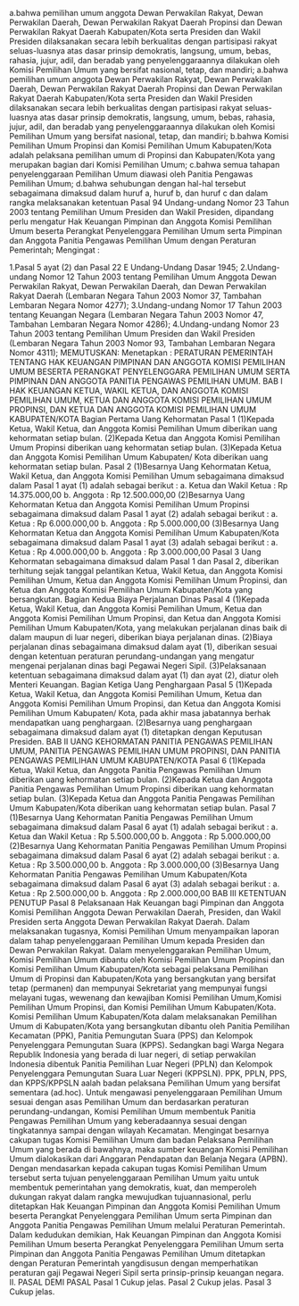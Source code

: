  a.bahwa pemilihan umum anggota Dewan Perwakilan Rakyat, Dewan Perwakilan Daerah, Dewan Perwakilan Rakyat Daerah Propinsi dan Dewan Perwakilan Rakyat Daerah Kabupaten/Kota serta Presiden dan Wakil Presiden dilaksanakan secara lebih berkualitas dengan partisipasi rakyat seluas-luasnya atas dasar prinsip demokratis, langsung, umum, bebas, rahasia, jujur, adil, dan beradab yang penyelenggaraannya dilakukan oleh Komisi Pemilihan Umum yang bersifat nasional, tetap, dan mandiri;
a.bahwa pemilihan umum anggota Dewan Perwakilan Rakyat, Dewan Perwakilan Daerah, Dewan Perwakilan Rakyat Daerah Propinsi dan Dewan Perwakilan Rakyat Daerah Kabupaten/Kota serta Presiden dan Wakil Presiden dilaksanakan secara lebih berkualitas dengan partisipasi rakyat seluas-luasnya atas dasar prinsip demokratis, langsung, umum, bebas, rahasia, jujur, adil, dan beradab yang penyelenggaraannya dilakukan oleh Komisi Pemilihan Umum yang bersifat nasional, tetap, dan mandiri;
b.bahwa Komisi Pemilihan Umum Propinsi dan Komisi Pemilihan Umum Kabupaten/Kota adalah pelaksana pemilihan umum di Propinsi dan Kabupaten/Kota yang merupakan bagian dari Komisi Pemilihan Umum;
c.bahwa semua tahapan penyelenggaraan Pemilihan Umum diawasi oleh Panitia Pengawas Pemilihan Umum;
d.bahwa sehubungan dengan hal-hal tersebut sebagaimana dimaksud dalam huruf a, huruf b, dan huruf c dan dalam rangka melaksanakan ketentuan Pasal 94 Undang-undang Nomor 23 Tahun 2003 tentang Pemilihan Umum Presiden dan Wakil Presiden, dipandang perlu mengatur Hak Keuangan Pimpinan dan Anggota Komisi Pemilihan Umum beserta Perangkat Penyelenggara Pemilihan Umum serta Pimpinan dan Anggota Panitia Pengawas Pemilihan Umum dengan Peraturan Pemerintah;
Mengingat :

1.Pasal 5 ayat (2) dan Pasal 22 E Undang-Undang Dasar 1945;
2.Undang-undang Nomor 12 Tahun 2003 tentang Pemilihan Umum Anggota Dewan Perwakilan Rakyat, Dewan Perwakilan Daerah, dan Dewan Perwakilan Rakyat Daerah (Lembaran Negara Tahun 2003 Nomor 37, Tambahan Lembaran Negara Nomor 4277);
3.Undang-undang Nomor 17 Tahun 2003 tentang Keuangan Negara (Lembaran Negara Tahun 2003 Nomor 47, Tambahan Lembaran Negara Nomor 4286);
4.Undang-undang Nomor 23 Tahun 2003 tentang Pemilihan Umum Presiden dan Wakil Presiden (Lembaran Negara Tahun 2003 Nomor 93, Tambahan Lembaran Negara Nomor 4311);
MEMUTUSKAN:
 Menetapkan : PERATURAN PEMERINTAH TENTANG HAK KEUANGAN PIMPINAN DAN ANGGOTA KOMISI PEMILIHAN UMUM BESERTA PERANGKAT PENYELENGGARA PEMILIHAN UMUM SERTA PIMPINAN DAN ANGGOTA PANITIA PENGAWAS PEMILIHAN UMUM. BAB I HAK KEUANGAN KETUA, WAKIL KETUA, DAN ANGGOTA KOMISI PEMILIHAN UMUM, KETUA DAN ANGGOTA KOMISI PEMILIHAN UMUM PROPINSI, DAN KETUA DAN ANGGOTA KOMISI PEMILIHAN UMUM KABUPATEN/KOTA Bagian Pertama Uang Kehormatan Pasal 1 (1)Kepada Ketua, Wakil Ketua, dan Anggota Komisi Pemilihan Umum diberikan uang kehormatan setiap bulan. (2)Kepada Ketua dan Anggota Komisi Pemilihan Umum Propinsi diberikan uang kehormatan setiap bulan. (3)Kepada Ketua dan Anggota Komisi Pemilihan Umum Kabupaten/ Kota diberikan uang kehormatan setiap bulan. Pasal 2 (1)Besarnya Uang Kehormatan Ketua, Wakil Ketua, dan Anggota Komisi Pemilihan Umum sebagaimana dimaksud dalam Pasal 1 ayat (1) adalah sebagai berikut :
a. Ketua dan Wakil Ketua : Rp 14.375.000,00 b. Anggota : Rp 12.500.000,00 (2)Besarnya Uang Kehormatan Ketua dan Anggota Komisi Pemilihan Umum Propinsi sebagaimana dimaksud dalam Pasal 1 ayat (2) adalah sebagai berikut :
a. Ketua : Rp 6.000.000,00 b. Anggota : Rp 5.000.000,00 (3)Besarnya Uang Kehormatan Ketua dan Anggota Komisi Pemilihan Umum Kabupaten/Kota sebagaimana dimaksud dalam Pasal 1 ayat (3) adalah sebagai berikut :
a. Ketua : Rp 4.000.000,00 b. Anggota : Rp 3.000.000,00 Pasal 3 Uang Kehormatan sebagaimana dimaksud dalam Pasal 1 dan Pasal 2, diberikan terhitung sejak tanggal pelantikan Ketua, Wakil Ketua, dan Anggota Komisi Pemilihan Umum, Ketua dan Anggota Komisi Pemilihan Umum Propinsi, dan Ketua dan Anggota Komisi Pemilihan Umum Kabupaten/Kota yang bersangkutan. Bagian Kedua Biaya Perjalanan Dinas Pasal 4 (1)Kepada Ketua, Wakil Ketua, dan Anggota Komisi Pemilihan Umum, Ketua dan Anggota Komisi Pemilihan Umum Propinsi, dan Ketua dan Anggota Komisi Pemilihan Umum Kabupaten/Kota, yang melakukan perjalanan dinas baik di dalam maupun di luar negeri, diberikan biaya perjalanan dinas. (2)Biaya perjalanan dinas sebagaimana dimaksud dalam ayat (1), diberikan sesuai dengan ketentuan peraturan perundang-undangan yang mengatur mengenai perjalanan dinas bagi Pegawai Negeri Sipil.
(3)Pelaksanaan ketentuan sebagaimana dimaksud dalam ayat (1) dan ayat (2), diatur oleh Menteri Keuangan. Bagian Ketiga Uang Penghargaan Pasal 5 (1)Kepada Ketua, Wakil Ketua, dan Anggota Komisi Pemilihan Umum, Ketua dan Anggota Komisi Pemilihan Umum Propinsi, dan Ketua dan Anggota Komisi Pemilihan Umum Kabupaten/ Kota, pada akhir masa jabatannya berhak mendapatkan uang penghargaan. (2)Besarnya uang penghargaan sebagaimana dimaksud dalam ayat (1) ditetapkan dengan Keputusan Presiden. BAB II UANG KEHORMATAN PANITIA PENGAWAS PEMILIHAN UMUM, PANITIA PENGAWAS PEMILIHAN UMUM PROPINSI, DAN PANITIA PENGAWAS PEMILIHAN UMUM KABUPATEN/KOTA Pasal 6 (1)Kepada Ketua, Wakil Ketua, dan Anggota Panitia Pengawas Pemilihan Umum diberikan uang kehormatan setiap bulan. (2)Kepada Ketua dan Anggota Panitia Pengawas Pemilihan Umum Propinsi diberikan uang kehormatan setiap bulan. (3)Kepada Ketua dan Anggota Panitia Pengawas Pemilihan Umum Kabupaten/Kota diberikan uang kehormatan setiap bulan. Pasal 7 (1)Besarnya Uang Kehormatan Panitia Pengawas Pemilihan Umum sebagaimana dimaksud dalam Pasal 6 ayat (1) adalah sebagai berikut :
a. Ketua dan Wakil Ketua : Rp 5.500.000,00 b. Anggota : Rp 5.000.000,00 (2)Besarnya Uang Kehormatan Panitia Pengawas Pemilihan Umum Propinsi sebagaimana dimaksud dalam Pasal 6 ayat (2) adalah sebagai berikut :
a. Ketua : Rp 3.500.000,00 b. Anggota : Rp 3.000.000,00 (3)Besarnya Uang Kehormatan Panitia Pengawas Pemilihan Umum Kabupaten/Kota sebagaimana dimaksud dalam Pasal 6 ayat (3) adalah sebagai berikut :
a. Ketua : Rp 2.500.000,00 b. Anggota : Rp 2.000.000,00 BAB III KETENTUAN PENUTUP Pasal 8 Pelaksanaan Hak Keuangan bagi Pimpinan dan Anggota Komisi Pemilihan Anggota Dewan Perwakilan Daerah, Presiden, dan Wakil Presiden serta Anggota Dewan Perwakilan Rakyat Daerah. Dalam melaksanakan tugasnya, Komisi Pemilihan Umum menyampaikan laporan dalam tahap penyelenggaraan Pemilihan Umum kepada Presiden dan Dewan Perwakilan Rakyat. Dalam menyelenggarakan Pemilihan Umum, Komisi Pemilihan Umum dibantu oleh Komisi Pemilihan Umum Propinsi dan Komisi Pemilihan Umum Kabupaten/Kota sebagai pelaksana Pemilihan Umum di Propinsi dan Kabupaten/Kota yang bersangkutan yang bersifat tetap (permanen) dan mempunyai Sekretariat yang mempunyai fungsi melayani tugas, wewenang dan kewajiban Komisi Pemilihan Umum,Komisi Pemilihan Umum Propinsi, dan Komisi Pemilihan Umum Kabupaten/Kota. Komisi Pemilihan Umum Kabupaten/Kota dalam melaksanakan Pemilihan Umum di Kabupaten/Kota yang bersangkutan dibantu oleh Panitia Pemilihan Kecamatan (PPK), Panitia Pemungutan Suara (PPS) dan Kelompok Penyelenggara Pemungutan Suara (KPPS). Sedangkan bagi Warga Negara Republik Indonesia yang berada di luar negeri, di setiap perwakilan Indonesia dibentuk Panitia Pemilihan Luar Negeri (PPLN) dan Kelompok Penyelenggara Pemungutan Suara Luar Negeri (KPPSLN). PPK, PPLN, PPS, dan KPPS/KPPSLN aalah badan pelaksana Pemilihan Umum yang bersifat sementara (ad.hoc). Untuk mengawasi penyelenggaraan Pemilihan Umum sesuai dengan asas Pemilihan Umum dan berdasarkan peraturan perundang-undangan, Komisi Pemilihan Umum membentuk Panitia Pengawas Pemilihan Umum yang keberadaannya sesuai dengan tingkatannya sampai dengan wilayah Kecamatan. Mengingat besarnya cakupan tugas Komisi Pemilihan Umum dan badan Pelaksana Pemilihan Umum yang berada di bawahnya, maka sumber keuangan Komisi Pemilihan Umum dialokasikan dari Anggaran Pendapatan dan Belanja Negara (APBN). Dengan mendasarkan kepada cakupan tugas Komisi Pemilihan Umum tersebut serta tujuan penyelenggaraan Pemilihan Umum yaitu untuk membentuk pemerintahan yang demokratis, kuat, dan memperoleh dukungan rakyat dalam rangka mewujudkan tujuannasional, perlu ditetapkan Hak Keuangan Pimpinan dan Anggota Komisi Pemilihan Umum beserta Perangkat Penyelenggara Pemilihan Umum serta Pimpinan dan Anggota Panitia Pengawas Pemilihan Umum melalui Peraturan Pemerintah. Dalam kedudukan demikian, Hak Keuangan Pimpinan dan Anggota Komisi Pemilihan Umum beserta Perangkat Penyelenggara Pemilihan Umum serta Pimpinan dan Anggota Panitia Pengawas Pemilihan Umum ditetapkan dengan Peraturan Pemerintah yangdisusun dengan memperhatikan peraturan gaji Pegawai Negeri Sipil serta prinsip-prinsip keuangan negara. II. PASAL DEMI PASAL Pasal 1 Cukup jelas. Pasal 2 Cukup jelas. Pasal 3 Cukup jelas.